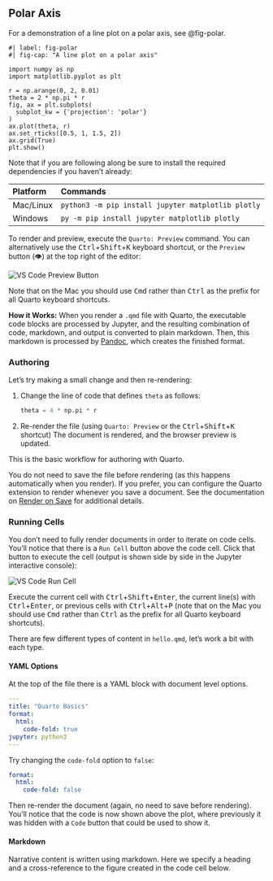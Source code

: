## Polar Axis

For a demonstration of a line plot on a polar axis, see @fig-polar.

```{python}
#| label: fig-polar
#| fig-cap: "A line plot on a polar axis"

import numpy as np
import matplotlib.pyplot as plt

r = np.arange(0, 2, 0.01)
theta = 2 * np.pi * r
fig, ax = plt.subplots(
  subplot_kw = {'projection': 'polar'}
)
ax.plot(theta, r)
ax.set_rticks([0.5, 1, 1.5, 2])
ax.grid(True)
plt.show()
```

Note that if you are following along be sure to install the required dependencies if you haven’t already:

| Platform   | Commands                                                     |
| :--------- | :----------------------------------------------------------- |
| Mac/Linux  | `python3 -m pip install jupyter matplotlib plotly`           |
| Windows    | `py -m pip install jupyter matplotlib plotly`                |

To render and preview, execute the `Quarto: Preview` command. You can alternatively use the <kbd>Ctrl</kbd>+<kbd>Shift</kbd>+<kbd>K</kbd> keyboard shortcut, or the `Preview` button (👁️) at the top right of the editor:

![VS Code Preview Button](https://quarto.org/docs/get-started/images/vscode-preview-button.png)

Note that on the Mac you should use <kbd>Cmd</kbd> rather than <kbd>Ctrl</kbd> as the prefix for all Quarto keyboard shortcuts.

**How it Works:** When you render a `.qmd` file with Quarto, the executable code blocks are processed by Jupyter, and the resulting combination of code, markdown, and output is converted to plain markdown. Then, this markdown is processed by [Pandoc](https://pandoc.org/), which creates the finished format.

### Authoring

Let’s try making a small change and then re-rendering:

1.  Change the line of code that defines `theta` as follows:
    ```python
    theta = 4 * np.pi * r
    ```
2.  Re-render the file (using `Quarto: Preview` or the <kbd>Ctrl</kbd>+<kbd>Shift</kbd>+<kbd>K</kbd> shortcut) The document is rendered, and the browser preview is updated.

This is the basic workflow for authoring with Quarto.

You do not need to save the file before rendering (as this happens automatically when you render). If you prefer, you can configure the Quarto extension to render whenever you save a document. See the documentation on [Render on Save](https://quarto.org/docs/tools/vscode.html#render-on-save) for additional details.

### Running Cells

You don’t need to fully render documents in order to iterate on code cells. You’ll notice that there is a `Run Cell` button above the code cell. Click that button to execute the cell (output is shown side by side in the Jupyter interactive console):

![VS Code Run Cell](https://quarto.org/docs/get-started/images/vscode-run-cell.png)

Execute the current cell with <kbd>Ctrl</kbd>+<kbd>Shift</kbd>+<kbd>Enter</kbd>, the current line(s) with <kbd>Ctrl</kbd>+<kbd>Enter</kbd>, or previous cells with <kbd>Ctrl</kbd>+<kbd>Alt</kbd>+<kbd>P</kbd> (note that on the Mac you should use <kbd>Cmd</kbd> rather than <kbd>Ctrl</kbd> as the prefix for all Quarto keyboard shortcuts).

There are few different types of content in `hello.qmd`, let’s work a bit with each type.

#### YAML Options

At the top of the file there is a YAML block with document level options.

```yaml
---
title: "Quarto Basics"
format:
  html:
    code-fold: true
jupyter: python3
---
```

Try changing the `code-fold` option to `false`:

```yaml
format:
  html:
    code-fold: false
```

Then re-render the document (again, no need to save before rendering). You’ll notice that the code is now shown above the plot, where previously it was hidden with a `Code` button that could be used to show it.

#### Markdown

Narrative content is written using markdown. Here we specify a heading and a cross-reference to the figure created in the code cell below.

```markdown
